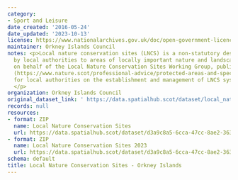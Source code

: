 ```yaml
---
category:
- Sport and Leisure
date_created: '2016-05-24'
date_updated: '2023-10-13'
license: https://www.nationalarchives.gov.uk/doc/open-government-licence/version/3/
maintainer: Orkney Islands Council
notes: <p>Local nature conservation sites (LNCS) is a non-statutory designation given
  by local authorities to areas of locally important nature and landscapes. NatureScot,
  on behalf of the Local Nature Conservation Sites Working Group, published guidance
  (https://www.nature.scot/professional-advice/protected-areas-and-species/protected-areas/local-designations/local-nature-conservation-sites)
  for local authorities on the establishment and management of LNCS systems in Scotland.
  </p>
organization: Orkney Islands Council
original_dataset_link: ' https://data.spatialhub.scot/dataset/local_nature_conservation_sites-oi'
records: null
resources:
- format: ZIP
  name: Local Nature Conservation Sites
  url: https://data.spatialhub.scot/dataset/d3a9c8a5-6cca-47cc-8ae2-363101c9d2d7/resource/c75a78b0-0269-4dc0-8317-44457c4b888e/download/local-nature-conservation-sites.zip
- format: ZIP
  name: Local Nature Conservation Sites 2023
  url: https://data.spatialhub.scot/dataset/d3a9c8a5-6cca-47cc-8ae2-363101c9d2d7/resource/103d251d-777e-4300-a29e-aad634adfc5d/download/lncs.zip
schema: default
title: Local Nature Conservation Sites - Orkney Islands
---
```

